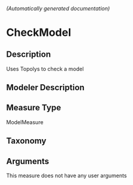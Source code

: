 

###### (Automatically generated documentation)

# CheckModel

## Description
Uses Topolys to check a model

## Modeler Description


## Measure Type
ModelMeasure

## Taxonomy


## Arguments




This measure does not have any user arguments


